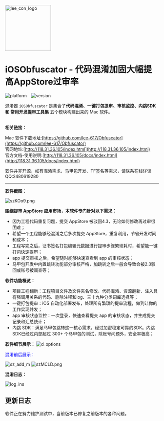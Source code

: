<img src="https://s3.ax1x.com/2021/01/27/szmFC6.png" alt="lee_con_logo" height=150>

# iOSObfuscator - 代码混淆加固大幅提高AppStore过审率

<img src="https://img.shields.io/badge/platform-ios%7Cmac%7CEgret%7Ccocos2dx%2BLua-orange" alt="platform">&emsp;<img src="https://img.shields.io/badge/version-v1.2.0-ff69b4" alt="version">

混淆器 `iOSObfuscator` 是集合了<b>代码混淆、一键打包提审、审核监控、内跳SDK 和 常用开发提审工具集</b> 五个模块构建出来的 Mac 软件。<br><br>

**相关链接：**

Mac 软件下载地址:[https://github.com/lee-617/Obfuscator](https://github.com/lee-617/Obfuscator)<br />
官网地址:[http://118.31.36.105/index.html](http://118.31.36.105/index.html)<br />
官方文档-使用说明:[http://118.31.36.105/docs/index.html](http://118.31.36.105/docs/index.html)<br />

软件并非开源，如有混淆需求、马甲包开发、TF签名等需求，请联系在线详谈QQ:2480619280

-------

**软件截图：**

<img src="http://118.31.36.105/docs/src_pics/group.png" alt="szKOo9.png" border="0" />

**围绕提审 AppStore 应用市场，本软件专门针对以下需求：**

- 因为工程代码重复问题，提交 AppStore 被驳回4.3，无论如何修改再过审很困难；
- 希望一个工程能够经混淆之后多次提交 AppStore，重复利用，节省开发时间和成本；
- 工程写完之后，证书签名打包编辑元数据进行提审步骤繁琐耗时，希望能一键打包快速提审；
- app 提交审核之后，希望随时能够快速查看到 app 的审核状态；
- 马甲包开发中内置跳转功能部分审核严格，加跳转之后一般会导致会被2.3驳回或账号被调查等；

**软件功能概览：**

- 项目工程翻新：工程项目文件及文件夹名修改、代码混淆、资源翻新、注入具有强调用关系的代码、删除注释和log、三十九种分类词库选择等；
- 一键打包提审：iOS 自动化部署发布，处理所有繁琐的提审流程，做到让你的工作实现并发；
- app 审核状态监控：一次登录，快速查看提交 app 的审核状态，并生成提交记录和汇总统计；
- 内跳 SDK：满足马甲包跳转这一核心需求，经过加密稳定可靠的SDK。内跳 SDK已经过内部超过 300+ 个马甲包的测试，除账号问题外，安全率极高；

**软件细节展示：**
<img src="https://s3.ax1x.com/2021/01/27/szQAnU.png" alt="d_options" />

<font color=blue>混淆前后展示：</font>

<img src="https://s3.ax1x.com/2021/01/27/szQSts.png" alt="sz_add_m" />
<img src="https://s3.ax1x.com/2021/01/27/szMCLD.png" alt="szMCLD.png" border="0" />

**混淆日志：**

<img src="https://s3.ax1x.com/2021/01/27/szQW3q.png" alt="log_ins" />

## 更新日志

软件正在努力维护测试中，当前版本已修复之前版本的各种问题。<br/><br/>

<template>
    <a-timeline mode="left">
        <a-timeline-item>
            <b>当前线上版本 - v1.2.0</b>
            <a-tag color="red">正式版</a-tag>
            <p></p>
            <p>
                &emsp;当前版本存在以下『已知问题』，请注意：
                <br /><p></p>
                &emsp;- <a-tag color="blue">『已知问题』</a-tag>ld: framework not found XXX.framework framework路径改变；<br/>
                &emsp;- <a-tag color="blue">『已知问题』</a-tag>pch文件位于工程根目录下，导致import的文件名未被修改；<br/>
                &emsp;- <a-tag color="blue">『已知问题』</a-tag>若对象创建时指向的是子类对象，在注入的时候可能导致调用到子类注入的方法而抛出异常；<br/><br/>
                &emsp;<font color=gray><b>针对已知问题，若出现，请参考《常见问题 FAQ》手动进行修复</b></font>
            </p>
        </a-timeline-item>
        <a-timeline-item>
            v1.1.9
            <p>
                &emsp;- <a-tag color="green">优化</a-tag>优化查找替换属性和方法的逻辑；<br/>
                &emsp;- <a-tag color="green">优化</a-tag>优化写入文件之前的存储逻辑；<br/>
                &emsp;- <a-tag color="green">优化</a-tag>资源文件以及Assets和AppIcon图片优化；<br/>
                &emsp;- <a-tag color="green">优化</a-tag>优化代码缩进和注入代码格式；<br/>
                &emsp;- <a-tag color="green">优化</a-tag>调整ui交互；<br/>
                &emsp;- <a-tag color="green">优化</a-tag>优化状态栏ui交互；<br/>
                &emsp;- <a-tag color="green">优化</a-tag>优化白名单引用；<br/>
                &emsp;- <a-tag color="purple">修复</a-tag>修复非法混淆词、关键字、标识符引起的问题；<br/>
                &emsp;- <a-tag color="purple">修复</a-tag>修复工程目录引用错误的问题；<br/>
                &emsp;- <a-tag color="purple">修复</a-tag>修复程序运行假死的问题；<br/>
                &emsp;- <a-tag color="purple">修复</a-tag>修复资源修改时的逻辑漏洞；<br/>
                &emsp;- <a-tag color="purple">修复</a-tag>修复崩溃问题, 修复pch和info.plist文件路径引入错误的问题, 调整扩展文件名称创建逻辑；<br/>
            </p>
        </a-timeline-item>
        <a-timeline-item>
            v1.1.8
            <p>
                &emsp;- <a-tag color="orange">新增</a-tag>新增文件头注释替换；<br/>
                &emsp;- <a-tag color="orange">新增</a-tag>新增目录名和文件名替换；<br/>
                &emsp;- <a-tag color="orange">新增</a-tag>新增文件通配后缀过滤；<br/>
                &emsp;- <a-tag color="orange">新增</a-tag>新增混淆日志导出；<br/>
                &emsp;- <a-tag color="orange">新增</a-tag>添加快捷键；<br/>
                &emsp;- <a-tag color="purple">修复</a-tag>修复plist文件为空的bug；<br/>
                &emsp;- <a-tag color="purple">修复</a-tag>修复白名单子目录和非白名单子目录中含同名被同步修改的问题；<br/>
                &emsp;- <a-tag color="purple">修复</a-tag>修复实际目录和工程中的目录引用不同步的问题；<br/>
                &emsp;- <a-tag color="purple">修复</a-tag>修复通过点语法访问setter和getter但未声明属性，从而setter被替换错误的bug；<br/>
                &emsp;- <a-tag color="purple">修复</a-tag>修复截取一个文件多个类时发生的错误；<br/>
            </p>
        </a-timeline-item>
        <a-timeline-item>
            v1.1.7
            <p>
                &emsp;- <a-tag color="orange">新增</a-tag>添加属性限定符、修饰语义符的安全过滤；<br/>
                &emsp;- <a-tag color="orange">新增</a-tag>支持软件快捷键组合；<br/>
                &emsp;- <a-tag color="orange">新增</a-tag>新增四十个混淆分类词库；<br/>
                &emsp;- <a-tag color="orange">新增</a-tag>新增注释和NSLog删除；<br/>
                &emsp;- <a-tag color="purple">修复</a-tag>兼容LaunchScreen文件内容被替换的bug；<br/>
                &emsp;- <a-tag color="purple">修复</a-tag>修复font资源加载不了的bug；<br/>
                &emsp;- <a-tag color="purple">修复</a-tag>修复其他可能存在问题的bug；<br/>
                &emsp;- <a-tag color="purple">修复</a-tag>修复工程中 info.plist 引入路径的错误；<br/>
                &emsp;- <a-tag color="purple">修复</a-tag>变更目录路径crash；<br/>
            </p>
        </a-timeline-item>
        <a-timeline-item>
            v1.1.6
            <p>
                &emsp;- <a-tag color="orange">新增</a-tag>添加属性名混淆、方法名混淆；<br/>
                &emsp;- <a-tag color="orange">新增</a-tag>添加系统api和常见三方sdk方法签名的安全过滤；<br/>
                &emsp;- <a-tag color="purple">修复</a-tag>修复工程配置选项缓存的问题；<br/>
                &emsp;- <a-tag color="purple">修复</a-tag>修复资源文件引入错误的问题；<br/>
                &emsp;- <a-tag color="purple">修复</a-tag>修复注入的资源文件未被正确生成的问题；<br/>
                &emsp;- <a-tag color="purple">修复</a-tag>修复main函数被替换的问题；<br/>
            </p>
        </a-timeline-item>
        <a-timeline-item>
            v1.1.5
            <p>
                &emsp;- <a-tag color="purple">修复</a-tag>修改log输出逻辑错误的问题；<br/>
                &emsp;- <a-tag color="purple">修复</a-tag>修复自定义bundle下资源获取不到的bug；<br/>
                &emsp;- <a-tag color="purple">修复</a-tag>修复api修改导致属性变化, 属性修改导致api变化的bug；<br/>
                &emsp;- <a-tag color="purple">修复</a-tag>修复getter方法内部实例变量ivar没有同步被更换的bug；<br/>
                &emsp;- <a-tag color="purple">修复</a-tag>修复系统方法被自定义重写之后导致被替换的bug；<br/>
            </p>
        </a-timeline-item>
        <a-timeline-item>
            v1.1.4
            <p>
                &emsp;- <a-tag color="green">优化</a-tag>优化代码块、行内代码等显示效果；<br/>
                &emsp;- <a-tag color="orange">新增</a-tag>新增工程目录变更白名单重置弹窗提示；<br/>
                &emsp;- <a-tag color="purple">修复</a-tag>修复一个文件中多个类定义和实现，插入methods和properties的位置有误的bug；<br/>
                &emsp;- <a-tag color="purple">修复</a-tag>修复了 Model 模型类中的属性在被调用时被修改的问题；<br/>
                &emsp;- <a-tag color="purple">修复</a-tag>修复了setter方法被子类重写之后被修改了出错的bug；<br/>
            </p>
        </a-timeline-item>
        <a-timeline-item>
            v1.1.0
            <p>
                &emsp;- <a-tag color="orange">新增</a-tag>添加注入调用关系功能；<br/>
                &emsp;- <a-tag color="orange">新增</a-tag>添加资源hash值更改；<br/>
                &emsp;- <a-tag color="purple">修复</a-tag>修复import的分类名和实际category的文件名不一致的问题；<br/>
                &emsp;- <a-tag color="purple">修复</a-tag>修复protocol中方法声明部分只替换一部分的bug；<br/>
            </p>
        </a-timeline-item>
        <a-timeline-item>
            v1.0.2
            <p>
                &emsp;- <a-tag color="green">优化</a-tag>优化log输出；<br/>
                &emsp;- <a-tag color="orange">新增</a-tag>新增terminal,终端打开当前工程目录的窗口；<br/>
                &emsp;- <a-tag color="orange">新增</a-tag>新增打开工程选项；<br/>
                &emsp;- <a-tag color="orange">新增</a-tag>新增打开工程的Finder目录选项；<br/>
                &emsp;- <a-tag color="purple">修复</a-tag>修复工程中插注入方法引用资源错误的问题；<br/>
            </p>
        </a-timeline-item>
        <a-timeline-item>
            v0.0.1
            <p>
                &emsp;- <a-tag color="orange">新增</a-tag>添加对OC代码的混淆功能；<br/>
            </p>
        </a-timeline-item>
    </a-timeline>
</template>
